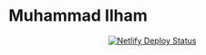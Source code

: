 # Muhammad Ilham

<p align="center">
    <a href="https://app.netlify.com/sites/optimistic-ardinghelli-c44f42/deploys"><img src="https://api.netlify.com/api/v1/badges/e2fef08a-43eb-4606-b8b7-0c85158c1988/deploy-status" alt="Netlify Deploy Status"></a>
</p>
